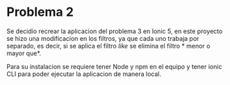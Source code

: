 
<h1>Problema 2</h1>

Se decidio recrear la aplicacion del problema 3 en Ionic 5, en este proyecto se hizo una modificacion en los filtros, 
ya que cada uno trabaja por separado, es decir, si se aplica el filtro *like* se elimina el filtro * menor o mayor que*.

Para su instalacion se requiere tener Node y npm en el equipo y tener ionic CLI para poder ejecutar la aplicacion de manera local.
